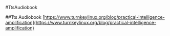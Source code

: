 #TtsAudiobook 

##Tts Audiobook
[https://www.turnkeylinux.org/blog/practical-intelligence-amplification](https://www.turnkeylinux.org/blog/practical-intelligence-amplification)



